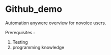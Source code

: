# Github_demo
Automation anywere overview for novoice users.

Prerequisites :
1) Testing
2) programming knowledge

